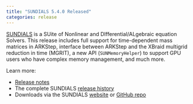 ```yaml
---
title: "SUNDIALS 5.4.0 Released"
categories: release
---
```


[SUNDIALS](https://github.com/LLNL/sundials) is a SUite of Nonlinear and DIfferential/ALgebraic equation Solvers. This release includes full support for time-dependent mass matrices in ARKStep, interface between ARKStep and the XBraid multigrid reduction in time (MGRIT), a new API (`SUNMemoryHelper`) to support GPU users who have complex memory management, and much more.

Learn more:
- [Release notes](https://github.com/LLNL/sundials/releases/tag/v5.4.0)
- The complete SUNDIALS [release history](https://computing.llnl.gov/projects/sundials/release-history)
- Downloads via the SUNDIALS [website](https://computing.llnl.gov/projects/sundials) or [GitHub repo](https://github.com/LLNL/sundials)
